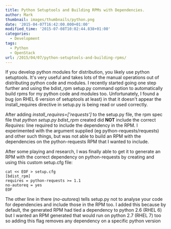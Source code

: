 ```yaml
---
title: Python Setuptools and Building RPMs with Dependencies.
author: Mark
thumbnail: images/thumbnails/python.png
date: '2015-04-07T16:42:00.000+01:00'
modified_time: '2015-07-08T10:02:44.838+01:00'
categories:
  - Development
tags:
  - Python
  - OpenStack
url: /2015/04/07/python-setuptools-and-building-rpms/
---
```


If you develop python modules for distribution, you likely use python setuptools. It's very useful and takes lots of the manual operations out of distributing python code and modules. I recently started going one step further and using the bdist_rpm setup.py command option to automatically build rpms for my python code and modules too. Unfortunately, I found a bug (on RHEL 6 version of setuptools at least) in that it doesn't appear the install_requires directive in setup.py is being read or used correctly.
 
After adding _install_requires=['requests']_ to the setup.py file, the rpm spec file that _python setup.py bdist_rpm_ created did **NOT** include the correct _Requires:_ line required to include the dependency in the RPM. I experimented with the argument supplied (eg python-requests/requests) and other such things, but was not able to build an RPM with the dependencies on the python-requests RPM that I wanted to include.
 
After some playing and research, I was finally able to get it to generate an RPM with the correct dependency on python-requests by creating and using this custom setup.cfg file:

``` shell
cat << EOF > setup.cfg
[bdist_rpm]
requires = python-requests >= 1.1
no-autoreq = yes
EOF

```

The other line in there (_no-autoreq_) tells setup.py not to analyse your code for dependencies and include those in the RPM too. I added this because by default, the generated RPM had tied a dependency to python 2.6 (RHEL 6) but I wanted an RPM generated that would run on python 2.7 (RHEL 7) too so adding this flag removes any dependency on a specific python version
